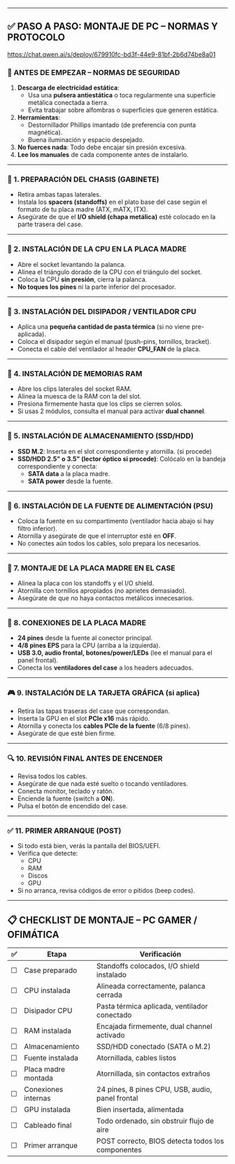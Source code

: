 ﻿
---

## ✅ PASO A PASO: MONTAJE DE PC – NORMAS Y PROTOCOLO

https://chat.qwen.ai/s/deploy/679910fc-bd3f-44e9-81bf-2b6d74be8a01

### 🔧 ANTES DE EMPEZAR – NORMAS DE SEGURIDAD
1. **Descarga de electricidad estática**:
   - Usa una **pulsera antiestática** o toca regularmente una superficie metálica conectada a tierra.
   - Evita trabajar sobre alfombras o superficies que generen estática.
2. **Herramientas**:
   - Destornillador Phillips imantado (de preferencia con punta magnética).
   - Buena iluminación y espacio despejado.
3. **No fuerces nada**: Todo debe encajar sin presión excesiva.
4. **Lee los manuales** de cada componente antes de instalarlo.

---

### 🧩 1. PREPARACIÓN DEL CHASIS (GABINETE)
- Retira ambas tapas laterales.
- Instala los **spacers (standoffs)** en el plato base del case según el formato de tu placa madre (ATX, mATX, ITX).
- Asegúrate de que el **I/O shield (chapa metálica)** esté colocado en la parte trasera del case.

---

### 🧠 2. INSTALACIÓN DE LA CPU EN LA PLACA MADRE
- Abre el socket levantando la palanca.
- Alinea el triángulo dorado de la CPU con el triángulo del socket.
- Coloca la CPU **sin presión**, cierra la palanca.
- **No toques los pines** ni la parte inferior del procesador.

---

### 🧊 3. INSTALACIÓN DEL DISIPADOR / VENTILADOR CPU
- Aplica una **pequeña cantidad de pasta térmica** (si no viene pre-aplicada).
- Coloca el disipador según el manual (push-pins, tornillos, bracket).
- Conecta el cable del ventilador al header **CPU_FAN** de la placa.

---

### 💾 4. INSTALACIÓN DE MEMORIAS RAM
- Abre los clips laterales del socket RAM.
- Alinea la muesca de la RAM con la del slot.
- Presiona firmemente hasta que los clips se cierren solos.
- Si usas 2 módulos, consulta el manual para activar **dual channel**.

---

### 💽 5. INSTALACIÓN DE ALMACENAMIENTO (SSD/HDD)
- **SSD M.2**: Inserta en el slot correspondiente y atornilla. (si procede)
- **SSD/HDD 2.5" o 3.5" (lector óptico si procede)**: Colócalo en la bandeja correspondiente y conecta:
  - **SATA data** a la placa madre.
  - **SATA power** desde la fuente.

---

### 🔌 6. INSTALACIÓN DE LA FUENTE DE ALIMENTACIÓN (PSU)
- Coloca la fuente en su compartimento (ventilador hacia abajo si hay filtro inferior).
- Atornilla y asegúrate de que el interruptor esté en **OFF**.
- No conectes aún todos los cables, solo prepara los necesarios.

---

### 🧩 7. MONTAJE DE LA PLACA MADRE EN EL CASE
- Alinea la placa con los standoffs y el I/O shield.
- Atornilla con tornillos apropiados (no aprietes demasiado).
- Asegúrate de que no haya contactos metálicos innecesarios.

---

### 🔗 8. CONEXIONES DE LA PLACA MADRE
- **24 pines** desde la fuente al conector principal.
- **4/8 pines EPS** para la CPU (arriba a la izquierda).
- **USB 3.0, audio frontal, botones/power/LEDs** (lee el manual para el panel frontal).
- Conecta los **ventiladores del case** a los headers adecuados.

---

### 🎮 9. INSTALACIÓN DE LA TARJETA GRÁFICA (si aplica)
- Retira las tapas traseras del case que correspondan.
- Inserta la GPU en el slot **PCIe x16** más rápido.
- Atornilla y conecta los **cables PCIe de la fuente** (6/8 pines).
- Asegúrate de que esté bien firme.

---

### 🔍 10. REVISIÓN FINAL ANTES DE ENCENDER
- Revisa todos los cables.
- Asegúrate de que nada esté suelto o tocando ventiladores.
- Conecta monitor, teclado y ratón.
- Enciende la fuente (switch a **ON**).
- Pulsa el botón de encendido del case.

---

### ✅ 11. PRIMER ARRANQUE (POST)
- Si todo está bien, verás la pantalla del BIOS/UEFI.
- Verifica que detecte:
  - CPU
  - RAM
  - Discos
  - GPU
- Si no arranca, revisa códigos de error o pitidos (beep codes).

---

## 📋 CHECKLIST DE MONTAJE – PC GAMER / OFIMÁTICA

| ✅ | Etapa | Verificación |
|----|--------|---------------|
| ☐ | Case preparado | Standoffs colocados, I/O shield instalado |
| ☐ | CPU instalada | Alineada correctamente, palanca cerrada |
| ☐ | Disipador CPU | Pasta térmica aplicada, ventilador conectado |
| ☐ | RAM instalada | Encajada firmemente, dual channel activado |
| ☐ | Almacenamiento | SSD/HDD conectado (SATA o M.2) |
| ☐ | Fuente instalada | Atornillada, cables listos |
| ☐ | Placa madre montada | Atornillada, sin contactos extraños |
| ☐ | Conexiones internas | 24 pines, 8 pines CPU, USB, audio, panel frontal |
| ☐ | GPU instalada | Bien insertada, alimentada |
| ☐ | Cableado final | Todo ordenado, sin obstruir flujo de aire |
| ☐ | Primer arranque | POST correcto, BIOS detecta todos los componentes |



